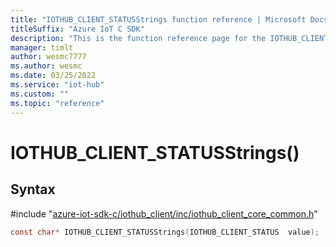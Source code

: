 ```yaml
---                             
title: "IOTHUB_CLIENT_STATUSStrings function reference | Microsoft Docs" 
titleSuffix: "Azure IoT C SDK"            
description: "This is the function reference page for the IOTHUB_CLIENT_STATUSStrings() function in the Azure IoT C SDK. This SDK is used with Azure IoT Hub and Azure IoT Hub Device Provisioning Service"            
manager: timlt                 
author: wesmc7777              
ms.author: wesmc               
ms.date: 03/25/2022                    
ms.service: "iot-hub"             
ms.custom: ""                
ms.topic: "reference"        
---                            
```


# IOTHUB_CLIENT_STATUSStrings()

## Syntax

\#include "[azure-iot-sdk-c/iothub_client/inc/iothub_client_core_common.h](../iothub-client-core-common-h.md)"  
```C
const char* IOTHUB_CLIENT_STATUSStrings(IOTHUB_CLIENT_STATUS  value);
```

